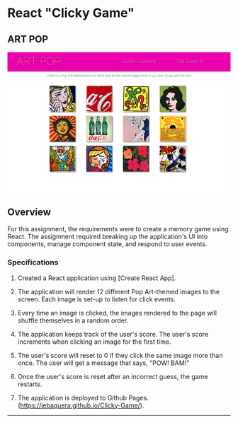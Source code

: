 # React "Clicky Game"
## ART POP
<img src="./images/art-pop-landing.png">

## Overview
For this assignment, the requirements were to create a memory game using React. The assignment required breaking up the application's UI into components, manage component state, and respond to user events.

### Specifications
1. Created a React application using [Create React App].

2. The application will render 12 different Pop Art-themed images to the screen. Each image is set-up to listen for click events.

3. Every time an image is clicked, the images rendered to the page will shuffle themselves in a random order.

4. The application keeps track of the user's score. The user's score increments when clicking an image for the first time. 

5. The user's score will reset to 0 if they click the same image more than once. The user will get a message that says, "POW! BAM!"

6. Once the user's score is reset after an incorrect guess, the game restarts.

7. The application is deployed to Github Pages. (https://jebaquera.github.io/Clicky-Game/).

- - -